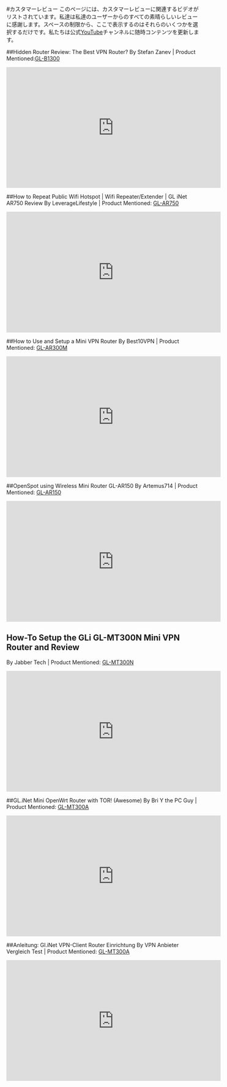 #カスタマーレビュー
このページには、カスタマーレビューに関連するビデオがリストされています。私達は私達のユーザーからのすべての素晴らしいレビューに感謝します。スペースの制限から、ここで表示するのはそれらのいくつかを選択するだけです。私たちは公式[YouTube](https://www.youtube.com/channel/UCBfNEzurltlIeFFCbUgHQyg?view_as=subscriber)チャンネルに随時コンテンツを更新します。

##Hidden Router Review: The Best VPN Router?
By Stefan Zanev | Product Mentioned:[GL-B1300](https://www.gl-inet.com/b1300/)
<iframe width="560" height="315" src="https://www.youtube.com/embed/VXrSmh1OfTU" frameborder="0" allow="autoplay; encrypted-media" allowfullscreen></iframe>


##How to Repeat Public Wifi Hotspot | Wifi Repeater/Extender | GL iNet AR750 Review
By LeverageLifestyle | Product Mentioned: [GL-AR750](https://www.gl-inet.com/ar750/)
<iframe width="560" height="315" src="https://www.youtube.com/embed/EIUFUIq0Wj4" frameborder="0" allow="autoplay; encrypted-media" allowfullscreen></iframe>


##How to Use and Setup a Mini VPN Router
By Best10VPN | Product Mentioned: [GL-AR300M](http://www.gl-inet.com/ar300m/)
<iframe width="560" height="315" src="https://www.youtube.com/embed/iMzFVCRj7dw" frameborder="0" allow="autoplay; encrypted-media" allowfullscreen></iframe>


##OpenSpot using Wireless Mini Router GL-AR150
By Artemus714 | Product Mentioned: [GL-AR150](https://www.gl-inet.com/ar150/)
<iframe width="560" height="315" src="https://www.youtube.com/embed/reb5nAmLx54" frameborder="0" allow="autoplay; encrypted-media" allowfullscreen></iframe>


## How-To Setup the GLi GL-MT300N Mini VPN Router and Review
By Jabber Tech | Product Mentioned: [GL-MT300N](http://www.gl-inet.com/mt300n/)
<iframe width="560" height="315" src="https://www.youtube.com/embed/pfHZ-iP0rXA" frameborder="0" allow="autoplay; encrypted-media" allowfullscreen></iframe>


##GL.iNet Mini OpenWrt Router with TOR! (Awesome)
By Bri Y the PC Guy | Product Mentioned: [GL-MT300A](https://www.gl-inet.com/mt300a/)
<iframe width="560" height="315" src="https://www.youtube.com/embed/T7OBRp-C76Y" frameborder="0" allow="autoplay; encrypted-media" allowfullscreen></iframe>


##Anleitung: Gl.iNet VPN-Client Router Einrichtung
By VPN Anbieter Vergleich Test  | Product Mentioned: [GL-MT300A](https://www.gl-inet.com/mt300a/)
<iframe width="560" height="315" src="https://www.youtube.com/embed/Rl04SULQ4vE" frameborder="0" allow="autoplay; encrypted-media" allowfullscreen></iframe>
